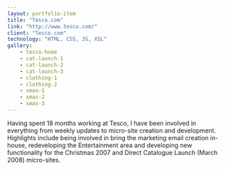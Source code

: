 ```yaml
---
layout: portfolio-item
title: "Tesco.com"
link: "http://www.tesco.com/"
client: "Tesco.com"
technology: "HTML, CSS, JS, XSL"
gallery:
    - tesco-home
    - cat-launch-1
    - cat-launch-2
    - cat-launch-3
    - clothing-1
    - clothing-2
    - xmas-1
    - xmas-2
    - xmas-3
---
```


Having spent 18 months working at Tesco, I have been involved in everything from weekly updates to micro-site creation and development. Highlights include being involved in bring the marketing email creation in-house, redeveloping the Entertainment area and developing new functionality for the Christmas 2007 and Direct Catalogue Launch (March 2008) micro-sites.
